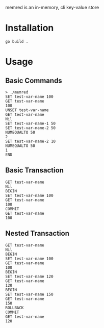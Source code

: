 memred is an in-memory, cli key-value store

# Installation

```
go build .
```

# Usage

## Basic Commands

```
> ./memred
SET test-var-name 100
GET test-var-name
100
UNSET test-var-name
GET test-var-name
Nil
SET test-var-name-1 50
SET test-var-name-2 50
NUMEQUALTO 50
2
SET test-var-name-2 10
NUMEQUALTO 50
1
END
```

## Basic Transaction

```
GET test-var-name
Nil
BEGIN
SET test-var-name 100
GET test-var-name
100
COMMIT
GET test-var-name
100
```

## Nested Transaction

```
GET test-var-name
Nil
BEGIN
SET test-var-name 100
GET test-var-name
100
BEGIN
SET test-var-name 120
GET test-var-name
120
BEGIN
SET test-var-name 150
GET test-var-name
150
ROLLBACK
COMMIT
GET test-var-name
120
```
